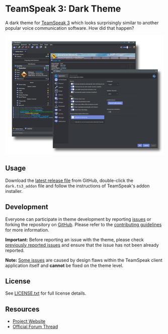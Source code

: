 TeamSpeak 3: Dark Theme
=======================

A dark theme for [TeamSpeak 3][1] which looks surprisingly similar to another popular voice
communication software. How did that happen?

![Dark Theme Preview][2]

Usage
-----

Download the [latest release file][3] from GitHub, double-click the `dark.ts3_addon` file and follow
the instructions of TeamSpeak's addon installer.

Development
-----------

Everyone can participate in theme development by reporting [issues][4] or forking the repository on
[GitHub][5]. Please refer to the [contributing guidelines][6] for more information.

**Important:** Before reporting an issue with the theme, please check [previously reported issues][4]
and ensure that the issue has not been already reported.

**Note:** [Some issues][7] are caused by design flaws within the TeamSpeak client application itself
and **cannot** be fixed on the theme level.

License
-------

See [LICENSE.txt][8] for full license details.

Resources
---------

* [Project Website][9]
* [Official Forum Thread][10]

[1]: https://teamspeak.com
[2]: docs/screenshot_style.png "Dark Theme Preview"
[3]: https://github.com/randomhost/teamspeak-dark/releases/latest
[4]: https://github.com/randomhost/teamspeak-dark/issues
[5]: https://github.com/randomhost/teamspeak-dark/
[6]: CONTRIBUTING.md
[7]: https://github.com/randomhost/teamspeak-dark/issues?q=is%3Aissue+is%3Aopen+label%3Aupstream
[8]: LICENSE.txt
[9]: http://github.random-host.tv/teamspeak-dark/
[10]: https://forum.teamspeak.com/threads/134169-Release-Dark-A-dark-theme-for-TeamSpeak-3
